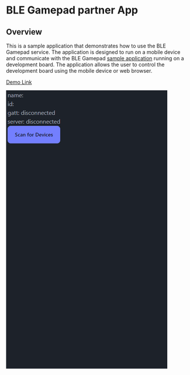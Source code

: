 # BLE Gamepad partner App

## Overview

This is a sample application that demonstrates how to use the BLE Gamepad service. The application is designed to run on a mobile device and communicate with the BLE Gamepad [sample application](https://github.com/jamessizeland/Rust-BLE-embedded-gamepad) running on a development board. The application allows the user to control the development board using the mobile device or web browser.

[Demo Link](https://jamessizeland.github.io/web-ble-demo/)

![demo](./img/ble-data-basic.gif)
